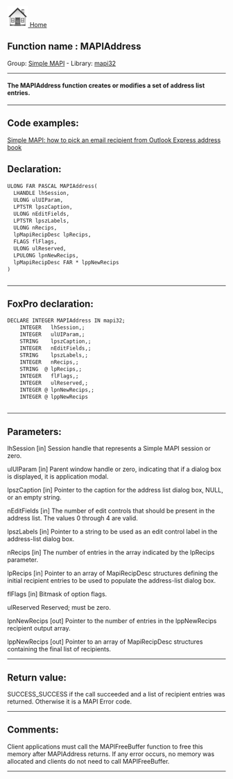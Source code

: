 [<img src="../../images/home.png"> Home ](https://github.com/VFPX/Win32API)  

## Function name : MAPIAddress
Group: [Simple MAPI](../../functions_group.md#Simple_MAPI)  -  Library: [mapi32](../../../libraries.md#mapi32)  
***  


#### The MAPIAddress function creates or modifies a set of address list entries.
***  


## Code examples:
[Simple MAPI: how to pick an email recipient from Outlook Express address book](../../samples/sample_407.md)  

## Declaration:
```foxpro  
ULONG FAR PASCAL MAPIAddress(
  LHANDLE lhSession,
  ULONG ulUIParam,
  LPTSTR lpszCaption,
  ULONG nEditFields,
  LPTSTR lpszLabels,
  ULONG nRecips,
  lpMapiRecipDesc lpRecips,
  FLAGS flFlags,
  ULONG ulReserved,
  LPULONG lpnNewRecips,
  lpMapiRecipDesc FAR * lppNewRecips
)
  
```  
***  


## FoxPro declaration:
```foxpro  
DECLARE INTEGER MAPIAddress IN mapi32;
	INTEGER   lhSession,;
	INTEGER   ulUIParam,;
	STRING    lpszCaption,;
	INTEGER   nEditFields,;
	STRING    lpszLabels,;
	INTEGER   nRecips,;
	STRING  @ lpRecips,;
	INTEGER   flFlags,;
	INTEGER   ulReserved,;
	INTEGER @ lpnNewRecips,;
	INTEGER @ lppNewRecips
  
```  
***  


## Parameters:
lhSession 
[in] Session handle that represents a Simple MAPI session or zero.

ulUIParam 
[in] Parent window handle or zero, indicating that if a dialog box is displayed, it is application modal.

lpszCaption 
[in] Pointer to the caption for the address list dialog box, NULL, or an empty string.

nEditFields 
[in] The number of edit controls that should be present in the address list. The values 0 through 4 are valid.

lpszLabels 
[in] Pointer to a string to be used as an edit control label in the address-list dialog box.

nRecips 
[in] The number of entries in the array indicated by the lpRecips parameter.

lpRecips 
[in] Pointer to an array of MapiRecipDesc structures defining the initial recipient entries to be used to populate the address-list dialog box.

flFlags 
[in] Bitmask of option flags.

ulReserved 
Reserved; must be zero.

lpnNewRecips 
[out] Pointer to the number of entries in the lppNewRecips recipient output array.

lppNewRecips 
[out] Pointer to an array of MapiRecipDesc structures containing the final list of recipients.  
***  


## Return value:
SUCCESS_SUCCESS if the call succeeded and a list of recipient entries was returned. Otherwise it is a MAPI Error code.  
***  


## Comments:
Client applications must call the MAPIFreeBuffer function to free this memory after MAPIAddress returns. If any error occurs, no memory was allocated and clients do not need to call MAPIFreeBuffer.  
  
***  

